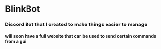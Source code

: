 # BlinkBot
### Discord Bot that I created to make things easier to manage
#### will soon have a full website that can be used to send certain commands from a gui

